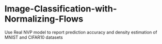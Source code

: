 # Image-Classification-with-Normalizing-Flows
Use Real NVP model to report prediction accuracy and density estimation of MNIST and CIFAR10 datasets
